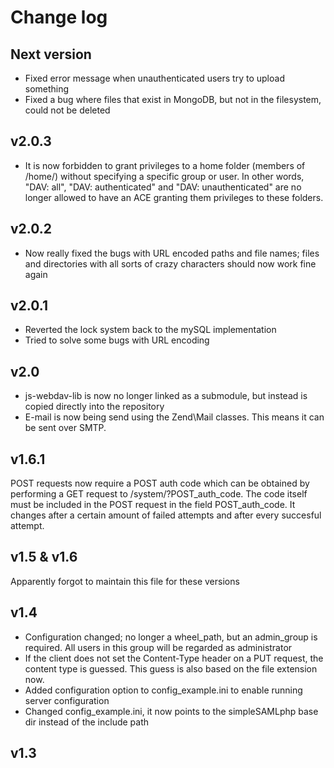 # Change log

## Next version
- Fixed error message when unauthenticated users try to upload something
- Fixed a bug where files that exist in MongoDB, but not in the filesystem, could not be deleted

## v2.0.3
- It is now forbidden to grant privileges to a home folder (members of /home/) without specifying a specific group or user. In other words, "DAV: all", "DAV: authenticated" and "DAV: unauthenticated" are no longer allowed to have an ACE granting them privileges to these folders.

## v2.0.2
- Now really fixed the bugs with URL encoded paths and file names; files and directories with all sorts of crazy characters should now work fine again

## v2.0.1
- Reverted the lock system back to the mySQL implementation
- Tried to solve some bugs with URL encoding

## v2.0
- js-webdav-lib is now no longer linked as a submodule, but instead is copied directly into the repository
- E-mail is now being send using the Zend\Mail classes. This means it can be sent over SMTP.

## v1.6.1
POST requests now require a POST auth code which can be obtained by performing a
GET request to /system/?POST_auth_code. The code itself must be included in the
POST request in the field POST_auth_code. It changes after a certain amount of
failed attempts and after every succesful attempt.

## v1.5 & v1.6
Apparently forgot to maintain this file for these versions

## v1.4
- Configuration changed; no longer a wheel_path, but an admin_group is required. All users in this group will be regarded as administrator
- If the client does not set the Content-Type header on a PUT request, the content type is guessed. This guess is also based on the file extension now.
- Added configuration option to config_example.ini to enable running server configuration
- Changed config_example.ini, it now points to the simpleSAMLphp base dir instead of the include path

## v1.3
